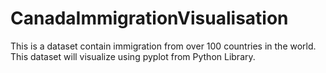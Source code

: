 # CanadaImmigrationVisualisation
This is a dataset contain immigration from over 100 countries in the world. This dataset will visualize using pyplot from Python Library. 
